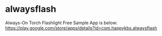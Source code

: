 alwaysflash
===========

Always-On Torch Flashlight
Free Sample App is below:
https://play.google.com/store/apps/details?id=com.happykbs.alwaysflash 

